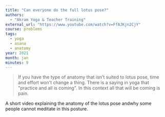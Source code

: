 ```yaml
---
title: "Can everyone do the full lotus pose?"
authors:
  - "Akram Yoga & Teacher Training"
external_url: "https://www.youtube.com/watch?v=FfAJKjn2CjY"
course: problems
tags:
  - yoga
  - asana
  - anatomy
year: 2021
month: jan
minutes: 9
---
```


> If you have the type of anatomy that isn't suited to lotus pose, time and effort won't change a thing. There is a saying in yoga that "practice and all is coming". In this context all that will be coming is pain.

A short video explaining the anatomy of the lotus pose andwhy some people cannot meditate in this posture.
